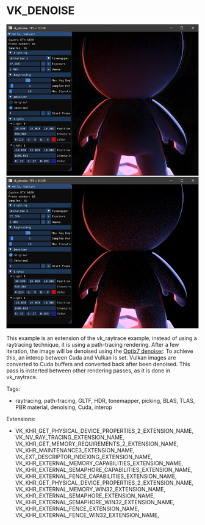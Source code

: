 
# VK_DENOISE
![vk_denoise](doc/vk_denoise.png) ![vk_denoise2](doc/vk_denoise_not.png)

This example is an extension of the vk_raytrace example, instead of using a raytracing technique, it is using a path-tracing rendering. After a few iteration, the image will be denoised using the [Optix7 denoiser](https://developer.nvidia.com/optix-denoiser). To achieve this, an interop between Cuda and Vulkan is set. Vulkan images are converted to Cuda buffers and converted back after been denoised. This pass is insterted between other rendering passes, as it is done in vk_raytrace. 

Tags: 
- raytracing, path-tracing, GLTF, HDR, tonemapper, picking, BLAS, TLAS, PBR material, denoising, Cuda, interop

Extensions: 
- VK_KHR_GET_PHYSICAL_DEVICE_PROPERTIES_2_EXTENSION_NAME, VK_NV_RAY_TRACING_EXTENSION_NAME, VK_KHR_GET_MEMORY_REQUIREMENTS_2_EXTENSION_NAME, VK_KHR_MAINTENANCE3_EXTENSION_NAME, VK_EXT_DESCRIPTOR_INDEXING_EXTENSION_NAME,
VK_KHR_EXTERNAL_MEMORY_CAPABILITIES_EXTENSION_NAME,
VK_KHR_EXTERNAL_SEMAPHORE_CAPABILITIES_EXTENSION_NAME,
VK_KHR_EXTERNAL_FENCE_CAPABILITIES_EXTENSION_NAME,
VK_KHR_GET_PHYSICAL_DEVICE_PROPERTIES_2_EXTENSION_NAME,
VK_KHR_EXTERNAL_MEMORY_WIN32_EXTENSION_NAME,
VK_KHR_EXTERNAL_SEMAPHORE_EXTENSION_NAME,
VK_KHR_EXTERNAL_SEMAPHORE_WIN32_EXTENSION_NAME,
VK_KHR_EXTERNAL_FENCE_EXTENSION_NAME,
VK_KHR_EXTERNAL_FENCE_WIN32_EXTENSION_NAME,

